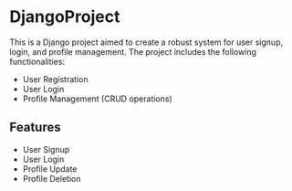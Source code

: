 # DjangoProject

This is a Django project aimed to create a robust system for user signup, login, and profile management. The project includes the following functionalities:

- User Registration
- User Login
- Profile Management (CRUD operations)

## Features

- User Signup
- User Login
- Profile Update
- Profile Deletion
